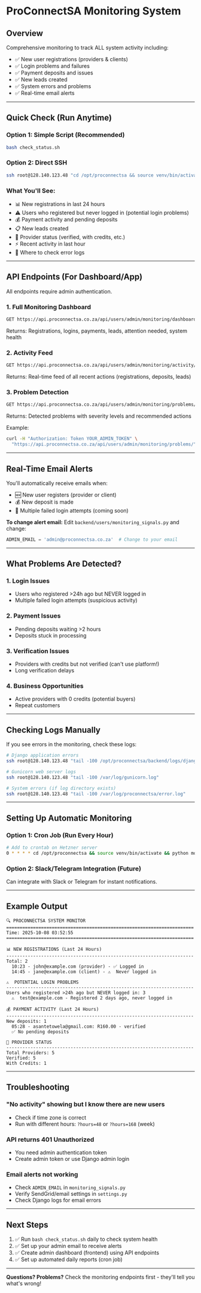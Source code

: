 # ProConnectSA Monitoring System

## Overview
Comprehensive monitoring to track ALL system activity including:
- ✅ New user registrations (providers & clients)
- ✅ Login problems and failures  
- ✅ Payment deposits and issues
- ✅ New leads created
- ✅ System errors and problems
- ✅ Real-time email alerts

---

## Quick Check (Run Anytime)

### Option 1: Simple Script (Recommended)
```bash
bash check_status.sh
```

### Option 2: Direct SSH
```bash
ssh root@128.140.123.48 "cd /opt/proconnectsa && source venv/bin/activate && python monitor_system.py"
```

### What You'll See:
- 📊 New registrations in last 24 hours
- ⚠️  Users who registered but never logged in (potential login problems)
- 💰 Payment activity and pending deposits
- 📋 New leads created
- 👥 Provider status (verified, with credits, etc.)
- ⚡ Recent activity in last hour
- 🚨 Where to check error logs

---

## API Endpoints (For Dashboard/App)

All endpoints require admin authentication.

### 1. Full Monitoring Dashboard
```bash
GET https://api.proconnectsa.co.za/api/users/admin/monitoring/dashboard/?hours=24
```
Returns: Registrations, logins, payments, leads, attention needed, system health

### 2. Activity Feed
```bash
GET https://api.proconnectsa.co.za/api/users/admin/monitoring/activity/?limit=50
```
Returns: Real-time feed of all recent actions (registrations, deposits, leads)

### 3. Problem Detection
```bash
GET https://api.proconnectsa.co.za/api/users/admin/monitoring/problems/
```
Returns: Detected problems with severity levels and recommended actions

Example:
```bash
curl -H "Authorization: Token YOUR_ADMIN_TOKEN" \
  "https://api.proconnectsa.co.za/api/users/admin/monitoring/problems/"
```

---

## Real-Time Email Alerts

You'll automatically receive emails when:
- 🆕 New user registers (provider or client)
- 💰 New deposit is made
- 🚫 Multiple failed login attempts (coming soon)

**To change alert email:**
Edit `backend/users/monitoring_signals.py` and change:
```python
ADMIN_EMAIL = 'admin@proconnectsa.co.za'  # Change to your email
```

---

## What Problems Are Detected?

### 1. Login Issues
- Users who registered >24h ago but NEVER logged in
- Multiple failed login attempts (suspicious activity)

### 2. Payment Issues
- Pending deposits waiting >2 hours
- Deposits stuck in processing

### 3. Verification Issues
- Providers with credits but not verified (can't use platform!)
- Long verification delays

### 4. Business Opportunities
- Active providers with 0 credits (potential buyers)
- Repeat customers

---

## Checking Logs Manually

If you see errors in the monitoring, check these logs:

```bash
# Django application errors
ssh root@128.140.123.48 "tail -100 /opt/proconnectsa/backend/logs/django.log"

# Gunicorn web server logs
ssh root@128.140.123.48 "tail -100 /var/log/gunicorn.log"

# System errors (if log directory exists)
ssh root@128.140.123.48 "tail -100 /var/log/proconnectsa/error.log"
```

---

## Setting Up Automatic Monitoring

### Option 1: Cron Job (Run Every Hour)
```bash
# Add to crontab on Hetzner server
0 * * * * cd /opt/proconnectsa && source venv/bin/activate && python monitor_system.py > /tmp/monitor_output.txt 2>&1
```

### Option 2: Slack/Telegram Integration (Future)
Can integrate with Slack or Telegram for instant notifications.

---

## Example Output

```
🔍 PROCONNECTSA SYSTEM MONITOR
======================================================================
Time: 2025-10-08 03:52:55
======================================================================

📊 NEW REGISTRATIONS (Last 24 Hours)
----------------------------------------------------------------------
Total: 2
  10:23 - john@example.com (provider) - ✅ Logged in
  14:45 - jane@example.com (client) - ⚠️  Never logged in

⚠️  POTENTIAL LOGIN PROBLEMS
----------------------------------------------------------------------
Users who registered >24h ago but NEVER logged in: 3
  ⚠️  test@example.com - Registered 2 days ago, never logged in

💰 PAYMENT ACTIVITY (Last 24 Hours)
----------------------------------------------------------------------
New deposits: 1
  05:28 - asantetowela@gmail.com: R160.00 - verified
  ✅ No pending deposits

👥 PROVIDER STATUS
----------------------------------------------------------------------
Total Providers: 5
Verified: 5
With Credits: 1
```

---

## Troubleshooting

### "No activity" showing but I know there are new users
- Check if time zone is correct
- Run with different hours: `?hours=48` or `?hours=168` (week)

### API returns 401 Unauthorized
- You need admin authentication token
- Create admin token or use Django admin login

### Email alerts not working
- Check `ADMIN_EMAIL` in `monitoring_signals.py`
- Verify SendGrid/email settings in `settings.py`
- Check Django logs for email errors

---

## Next Steps

1. ✅ Run `bash check_status.sh` daily to check system health
2. ✅ Set up your admin email to receive alerts
3. ✅ Create admin dashboard (frontend) using API endpoints
4. ✅ Set up automated daily reports (cron job)

---

**Questions? Problems?**
Check the monitoring endpoints first - they'll tell you what's wrong!

